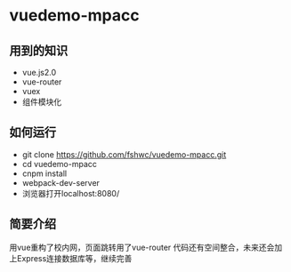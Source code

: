# vuedemo-mpacc

## 用到的知识
 - vue.js2.0
 - vue-router
 - vuex
 - 组件模块化
 
## 如何运行
 - git clone https://github.com/fshwc/vuedemo-mpacc.git
 - cd vuedemo-mpacc
 - cnpm install
 - webpack-dev-server
 - 浏览器打开localhost:8080/
 
## 简要介绍
用vue重构了校内网，页面跳转用了vue-router
代码还有空间整合，未来还会加上Express连接数据库等，继续完善
